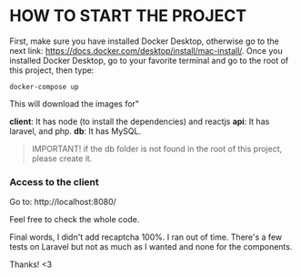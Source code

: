 # HOW TO START THE PROJECT

First, make sure you have installed Docker Desktop, otherwise go to the next link: https://docs.docker.com/desktop/install/mac-install/. Once you installed Docker Desktop, go to your favorite terminal and go to the root of this project, then type:

`docker-compose up`

This will download the images for"

**client**: It has node (to install the dependencies) and reactjs
**api**: It has laravel, and php.
**db**: It has MySQL.

> IMPORTANT! if the db folder is not found in the root of this project, please create it.


### Access to the client
Go to: http://localhost:8080/


Feel free to check the whole code.

Final words, I didn't add recaptcha 100%. I ran out of time. There's a few tests on Laravel but not as much as I wanted and none for the components.

Thanks! <3